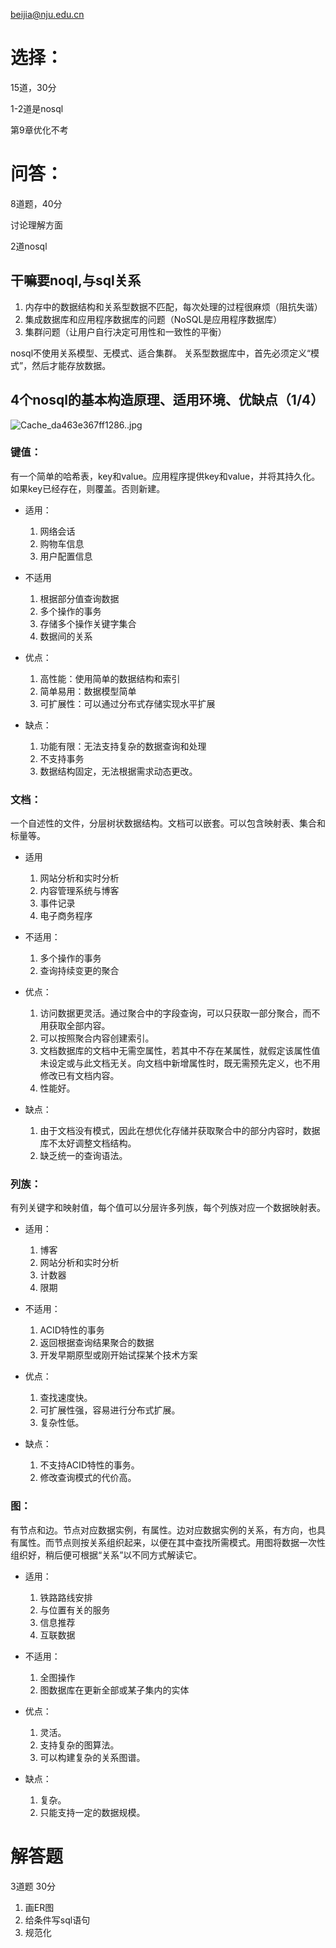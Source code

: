 beijia@nju.edu.cn

# 选择：
15道，30分

1-2道是nosql

第9章优化不考

#  问答：
8道题，40分

讨论理解方面

2道nosql

## 干嘛要noql,与sql关系

1. 内存中的数据结构和关系型数据不匹配，每次处理的过程很麻烦（阻抗失谐）
2. 集成数据库和应用程序数据库的问题（NoSQL是应用程序数据库）
3. 集群问题（让用户自行决定可用性和一致性的平衡）


nosql不使用关系模型、无模式、适合集群。
关系型数据库中，首先必须定义“模式”，然后才能存放数据。

## 4个nosql的基本构造原理、适用环境、优缺点（1/4）

![Cache_da463e367ff1286..jpg](https://chillcharlie-img.oss-cn-hangzhou.aliyuncs.com/image%2F2023%2F06%2F14%2F822d883b43fe2867d6f9246bea56f62f_Cache_da463e367ff1286..jpg)

### 键值：
有一个简单的哈希表，key和value。应用程序提供key和value，并将其持久化。如果key已经存在，则覆盖。否则新建。

- 适用：
	1. 网络会话
	2. 购物车信息
	3. 用户配置信息
- 不适用
	1. 根据部分值查询数据
	2. 多个操作的事务
	3. 存储多个操作关键字集合
	4. 数据间的关系

- 优点：
	1. 高性能：使用简单的数据结构和索引
	2. 简单易用：数据模型简单
	3. 可扩展性：可以通过分布式存储实现水平扩展
- 缺点：
	1. 功能有限：无法支持复杂的数据查询和处理
	2. 不支持事务
	3. 数据结构固定，无法根据需求动态更改。

### 文档：

一个自述性的文件，分层树状数据结构。文档可以嵌套。可以包含映射表、集合和标量等。

- 适用
	1. 网站分析和实时分析
	2. 内容管理系统与博客
	3. 事件记录
	4. 电子商务程序
- 不适用：
	1. 多个操作的事务
	2. 查询持续变更的聚合

- 优点：
	1. 访问数据更灵活。通过聚合中的字段查询，可以只获取一部分聚合，而不用获取全部内容。
	2. 可以按照聚合内容创建索引。
	3. 文档数据库的文档中无需空属性，若其中不存在某属性，就假定该属性值未设定或与此文档无关。向文档中新增属性时，既无需预先定义，也不用修改已有文档内容。
	4. 性能好。
- 缺点：
	1. 由于文档没有模式，因此在想优化存储并获取聚合中的部分内容时，数据库不太好调整文档结构。
	2. 缺乏统一的查询语法。

### 列族：
有列关键字和映射值，每个值可以分层许多列族，每个列族对应一个数据映射表。

- 适用：
	1. 博客
	2. 网站分析和实时分析
	3. 计数器
	4. 限期
- 不适用：
	1. ACID特性的事务
	2. 返回根据查询结果聚合的数据
	3. 开发早期原型或刚开始试探某个技术方案

- 优点：
	1. 查找速度快。
	2. 可扩展性强，容易进行分布式扩展。
	3. 复杂性低。
- 缺点：
	1. 不支持ACID特性的事务。
	2. 修改查询模式的代价高。

### 图：
有节点和边。节点对应数据实例，有属性。边对应数据实例的关系，有方向，也具有属性。而节点则按关系组织起来，以便在其中查找所需模式。用图将数据一次性组织好，稍后便可根据“关系”以不同方式解读它。

- 适用：
	1. 铁路路线安排
	2. 与位置有关的服务
	3. 信息推荐
	4. 互联数据
- 不适用：
	1. 全图操作
	2. 图数据库在更新全部或某子集内的实体

- 优点：
	1. 灵活。
	2. 支持复杂的图算法。
	3. 可以构建复杂的关系图谱。
- 缺点：
	1. 复杂。
	2. 只能支持一定的数据规模。

# 解答题
 3道题 30分
 
1. 画ER图
2. 给条件写sql语句
3. 规范化